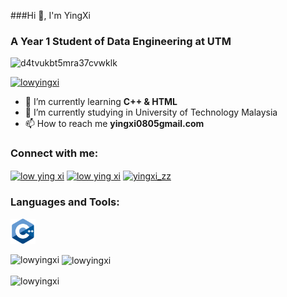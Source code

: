 ###Hi 👋, I'm YingXi
<h3 align="left">A Year 1 Student of Data Engineering at UTM</h3>


![d4tvukbt5mra37cvwklk](https://user-images.githubusercontent.com/129196789/230538573-84448167-0eab-4b45-953d-33f8af5fbc37.gif)




<p align="left"> <a href="https://github.com/ryo-ma/github-profile-trophy"><img src="https://github-profile-trophy.vercel.app/?username=lowyingxi" alt="lowyingxi" /></a> </p>

- 🌱 I’m currently learning **C++ & HTML**
- 🔭 I’m currently studying in University of Technology Malaysia
- 📫 How to reach me **yingxi0805gmail.com**

<h3 align="left">Connect with me:</h3>
<p align="left">
<a href="https://linkedin.com/in/low ying xi" target="blank"><img align="center" src="https://raw.githubusercontent.com/rahuldkjain/github-profile-readme-generator/master/src/images/icons/Social/linked-in-alt.svg" alt="low ying xi" height="30" width="40" /></a>
<a href="https://fb.com/low ying xi" target="blank"><img align="center" src="https://raw.githubusercontent.com/rahuldkjain/github-profile-readme-generator/master/src/images/icons/Social/facebook.svg" alt="low ying xi" height="30" width="40" /></a>
<a href="https://instagram.com/yingxi_zz" target="blank"><img align="center" src="https://raw.githubusercontent.com/rahuldkjain/github-profile-readme-generator/master/src/images/icons/Social/instagram.svg" alt="yingxi_zz" height="30" width="40" /></a>
</p>

<h3 align="left">Languages and Tools:</h3>
<p align="left"> <a href="https://www.w3schools.com/cpp/" target="_blank" rel="noreferrer"> <img src="https://raw.githubusercontent.com/devicons/devicon/master/icons/cplusplus/cplusplus-original.svg" alt="cplusplus" width="40" height="40"/> </a> </p>

<p><img align="left" src="https://github-readme-stats.vercel.app/api/top-langs?username=lowyingxi&show_icons=true&locale=en&layout=compact" alt="lowyingxi" /></p>

<p>&nbsp;<img align="center" src="https://github-readme-stats.vercel.app/api?username=lowyingxi&show_icons=true&locale=en" alt="lowyingxi" /></p>

<p><img align="center" src="https://github-readme-streak-stats.herokuapp.com/?user=lowyingxi&" alt="lowyingxi" /></p>

